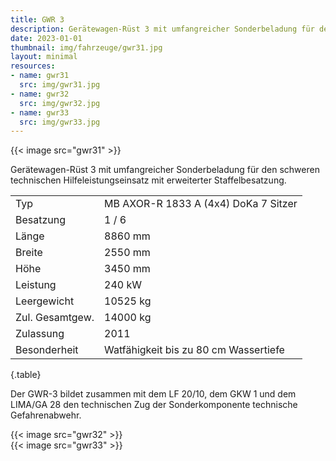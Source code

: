 ```yaml
---
title: GWR 3
description: Gerätewagen-Rüst 3 mit umfangreicher Sonderbeladung für den schweren technischen Hilfeleistungseinsatz
date: 2023-01-01
thumbnail: img/fahrzeuge/gwr31.jpg
layout: minimal
resources:
- name: gwr31
  src: img/gwr31.jpg
- name: gwr32
  src: img/gwr32.jpg
- name: gwr33
  src: img/gwr33.jpg
---
```


{{< image src="gwr31" >}}  


Gerätewagen-Rüst 3 mit umfangreicher Sonderbeladung für den schweren technischen Hilfeleistungseinsatz mit erweiterter Staffelbesatzung.

|                 |                                       |
| --------------- | ------------------------------------- |
| Typ             | MB AXOR-R 1833 A (4x4) DoKa 7 Sitzer  |
| Besatzung       | 1 / 6                                 |
| Länge           | 8860 mm                               |
| Breite          | 2550 mm                               |
| Höhe            | 3450 mm                               |
| Leistung        | 240 kW                                |
| Leergewicht     | 10525 kg                              |
| Zul. Gesamtgew. | 14000 kg                              |
| Zulassung       | 2011                                  |
| Besonderheit    | Watfähigkeit bis zu 80 cm Wassertiefe |                                     |
{.table}

Der GWR-3 bildet zusammen mit dem LF 20/10, dem GKW 1 und dem LIMA/GA 28 den technischen Zug der Sonderkomponente technische Gefahrenabwehr. 

{{< image src="gwr32" >}}  
{{< image src="gwr33" >}}